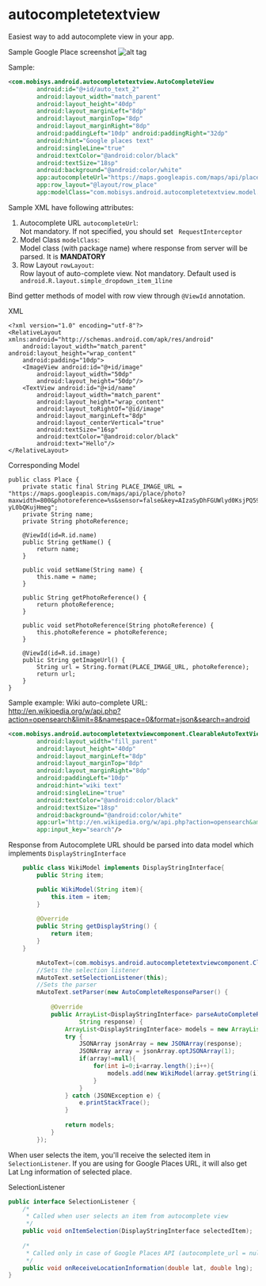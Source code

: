 autocompletetextview
====================

Easiest way to add autocomplete view in your app.

Sample Google Place screenshot
![alt tag](https://raw.githubusercontent.com/mobisystech/autocompletetextview/master/google_place.png)

Sample:
```xml
<com.mobisys.android.autocompletetextview.AutoCompleteView
        android:id="@+id/auto_text_2"
        android:layout_width="match_parent"
        android:layout_height="40dp"
        android:layout_marginLeft="8dp"
        android:layout_marginTop="8dp"
        android:layout_marginRight="8dp"
        android:paddingLeft="10dp" android:paddingRight="32dp"
        android:hint="Google places text"
       	android:singleLine="true"
       	android:textColor="@android:color/black"
        android:textSize="18sp"
        android:background="@android:color/white"
    	app:autocompleteUrl="https://maps.googleapis.com/maps/api/place/autocomplete/json?sensor=false&amp;key=AIzaSyDhFGUWlyd0KsjPQ59ATr-yL0bQKujHmeg&amp;input="
        app:row_layout="@layout/row_place"
        app:modelClass="com.mobisys.android.autocompletetextview.model.Place"/>
```	  

Sample XML have following attributes:<br/>
1) Autocomplete URL ```autocompleteUrl```:<br/> Not mandatory. If not specified, you should set ``` RequestInterceptor``` <br/>
2) Model Class ```modelClass```:<br/> Model class (with package name) where response from server will be parsed. It is <b>MANDATORY</b><br/>
3) Row Layout ```rowLayout```:<br/> Row layout of auto-complete view. Not mandatory. Default used is ``` android.R.layout.simple_dropdown_item_1line```

Bind getter methods of model with row view through ```@ViewId``` annotation.

XML
```
<?xml version="1.0" encoding="utf-8"?>
<RelativeLayout xmlns:android="http://schemas.android.com/apk/res/android"
    android:layout_width="match_parent" android:layout_height="wrap_content"
    android:padding="10dp">
    <ImageView android:id="@+id/image"
        android:layout_width="50dp"
        android:layout_height="50dp"/>
    <TextView android:id="@+id/name"
        android:layout_width="match_parent"
        android:layout_height="wrap_content"
        android:layout_toRightOf="@id/image"
        android:layout_marginLeft="8dp"
        android:layout_centerVertical="true"
        android:textSize="16sp"
        android:textColor="@android:color/black"
        android:text="Hello"/>
</RelativeLayout>
```
Corresponding Model

```
public class Place {
    private static final String PLACE_IMAGE_URL = "https://maps.googleapis.com/maps/api/place/photo?maxwidth=800&photoreference=%s&sensor=false&key=AIzaSyDhFGUWlyd0KsjPQ59ATr-yL0bQKujHmeg";
    private String name;
    private String photoReference;

    @ViewId(id=R.id.name)
    public String getName() {
        return name;
    }

    public void setName(String name) {
        this.name = name;
    }

    public String getPhotoReference() {
        return photoReference;
    }

    public void setPhotoReference(String photoReference) {
        this.photoReference = photoReference;
    }

    @ViewId(id=R.id.image)
    public String getImageUrl() {
        String url = String.format(PLACE_IMAGE_URL, photoReference);
        return url;
    }
}
```


Sample example: Wiki auto-complete URL: http://en.wikipedia.org/w/api.php?action=opensearch&limit=8&namespace=0&format=json&search=android
```xml
<com.mobisys.android.autocompletetextviewcomponent.ClearableAutoTextView android:id="@+id/auto_text"
        android:layout_width="fill_parent"
        android:layout_height="40dp"
        android:layout_marginLeft="8dp"
        android:layout_marginTop="8dp"
        android:layout_marginRight="8dp"
        android:paddingLeft="10dp"
        android:hint="wiki text"
       	android:singleLine="true"
       	android:textColor="@android:color/black"
        android:textSize="18sp"
        android:background="@android:color/white"
    	app:url="http://en.wikipedia.org/w/api.php?action=opensearch&amp;limit=8&amp;namespace=0&amp;format=json"
    	app:input_key="search"/>
```

Response from Autocomplete URL should be parsed into data model which implements ```DisplayStringInterface```
```java
	public class WikiModel implements DisplayStringInterface{
		public String item;

		public WikiModel(String item){
			this.item = item;
		}
		
		@Override
		public String getDisplayString() {
			return item;
		}
	}
```

```java
		mAutoText=(com.mobisys.android.autocompletetextviewcomponent.ClearableAutoTextView)findViewById(R.id.auto_text);
		//Sets the selection listener
		mAutoText.setSelectionListener(this);
		//Sets the parser
		mAutoText.setParser(new AutoCompleteResponseParser() {
			
			@Override
			public ArrayList<DisplayStringInterface> parseAutoCompleteResponse(
					String response) {
				ArrayList<DisplayStringInterface> models = new ArrayList<DisplayStringInterface>();
				try {
					JSONArray jsonArray = new JSONArray(response);
					JSONArray array = jsonArray.optJSONArray(1);
					if(array!=null){
						for(int i=0;i<array.length();i++){
							models.add(new WikiModel(array.getString(i)));
						}
					}
				} catch (JSONException e) {
					e.printStackTrace();
				}
				
				return models;
			}
		});
```

When user selects the item, you'll receive the selected item in ```SelectionListener```. If you are using for Google Places URL, it will also get Lat Lng information of selected place.

SelectionListener
```Java
public interface SelectionListener {
	/*
	 * Called when user selects an item from autocomplete view
	 */
	public void onItemSelection(DisplayStringInterface selectedItem);
	
	/*
	 * Called only in case of Google Places API (autocomplete_url = null)
	 */
	public void onReceiveLocationInformation(double lat, double lng);
}
```
